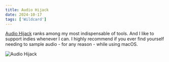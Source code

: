 ```yaml
---
title: Audio Hijack
date: 2024-10-17
tags: ['Wildcard']
---
```


[Audio Hijack](https://rogueamoeba.com/audiohijack/) ranks among my most indispensable of tools. And I like to support indies whenever I can. I highly recommend if you ever find yourself needing to sample audio - for any reason - while using macOS.

![Audio Hijack](/rm_ation/images/audio-hijack.png)

<!--x-->
